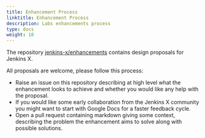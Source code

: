 ```yaml
---
title: Enhancement Process
linktitle: Enhancement Process
description: Labs enhancements process
type: docs
weight: 10
---
```


The repository [jenkins-x/enhancements](https://github.com/jenkins-x/enhancements) contains design proposals for Jenkins X.

All proposals are welcome, please follow this process:

- Raise an issue on this repository describing at high level what the enhancement looks to achieve and whether you would like any help with the proposal.
- If you would like some early collaboration from the Jenkins X community you might want to start with Google Docs for a faster feedback cycle.
- Open a pull request containing markdown giving some context, describing the problem the enhancement aims to solve along with possible solutions.
